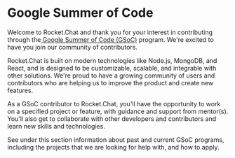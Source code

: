 # Google Summer of Code

Welcome to Rocket.Chat and thank you for your interest in contributing through the[ Google Summer of Code (GSoC)](https://summerofcode.withgoogle.com/) program. We're excited to have you join our community of contributors.

Rocket.Chat is built on modern technologies like Node.js, MongoDB, and React, and is designed to be customizable, scalable, and integrable with other solutions. We're proud to have a growing community of users and contributors who are helping us to improve the product and create new features.&#x20;

As a GSoC contributor to Rocket.Chat, you'll have the opportunity to work on a specified project or feature, with guidance and support from mentor(s). You'll also get to collaborate with other developers and contributors and learn new skills and technologies.

See under this section information about past and current GSoC programs, including the projects that we are looking for help with, and how to apply.
